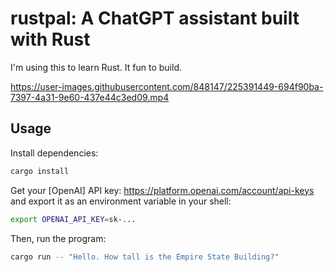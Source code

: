 # rustpal: A ChatGPT assistant built with Rust

I'm using this to learn Rust. It fun to build.

https://user-images.githubusercontent.com/848147/225391449-694f90ba-7397-4a31-9e60-437e44c3ed09.mp4


## Usage

Install dependencies:

```bash
cargo install
```

Get your [OpenAI] API key: https://platform.openai.com/account/api-keys and export it as an environment variable in your shell:

```bash
export OPENAI_API_KEY=sk-...
```

Then, run the program:

```bash
cargo run -- "Hello. How tall is the Empire State Building?"
```
